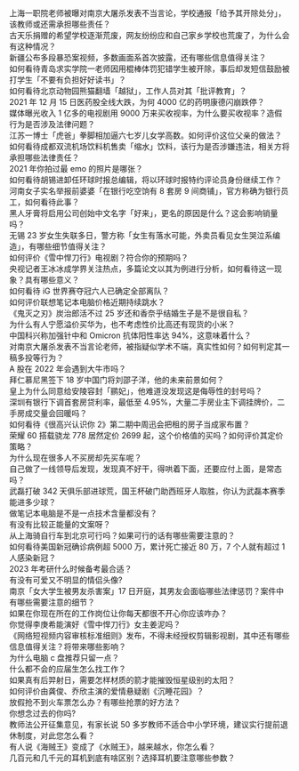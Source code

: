 上海一职院老师被曝对南京大屠杀发表不当言论，学校通报「给予其开除处分」，该教师或还需承担哪些责任？  
古天乐捐赠的希望学校逐渐荒废，网友纷纷应和自己家乡学校也荒废了，为什么会有这种情况？  
新疆公布多段暴恐案视频，多数画面系首次披露，还有哪些信息值得关注？  
如何看待青岛求实学院一老师因用棍棒体罚犯错学生被开除，事后却发短信鼓励被打学生「不要有负担好好读书」？  
如何看待北京动物园熊猫翻墙「越狱」，工作人员对其「批评教育」？  
2021 年 12 月 15 日医药股全线大跌，为何 4000 亿的药明康德闪崩跌停？  
媒体曝光收入 1 亿多的电视剧用 9000 万来买收视率，为什么要买收视率？造假行为是否涉及法律问题？  
江苏一博士「虎爸」拳脚相加逼六七岁儿女学高数。如何评价这位父亲的做法？  
如何看待成都双流机场饮料机售卖「缩水」饮料，该行为是否涉嫌违法，相关方将承担哪些法律责任？  
2021 年你拍过最 emo 的照片是哪张？  
如何看待胡锡进卸任环球时报总编辑，将以环球时报特约评论员身份继续工作？  
河南女子实名举报前婆婆「在银行吃空饷有 8 套房 9 间商铺」，官方称确为银行员工，如何看待此事？  
黑人牙膏将启用公司创始中文名字「好来」，更名的原因是什么？这会影响销量吗？  
无锡 23 岁女生失联多日，警方称「女生有落水可能，外卖员看见女生哭泣系编造」，有哪些细节值得关注？  
如何评价《雪中悍刀行》电视剧？符合你的预期吗？  
央视记者王冰冰成学界关注热点，多篇论文以其为例进行分析，如何看待这一现象？具有哪些意义？  
如何看待 iG 世界赛夺冠六人已确定全部离队？  
如何评价联想笔记本电脑价格近期持续跳水？  
《鬼灭之刃》炭治郎活不过 25 岁还和香奈乎结婚生子是不是很自私？  
为什么有人宁愿溢价买华为，也不考虑性价比高还有现货的小米？  
中国科兴称加强针中和 Omicron 抗体阳性率达 94%，这意味着什么？  
对南京大屠杀发表不当言论老师，被指疑似学术不端，真实性如何？如何判定其一稿多投等行为？  
A 股在 2022 年会遇到大牛市吗？  
拜仁慕尼黑签下 18 岁中国门将刘邵子洋，他的未来前景如何？  
皇上为什么同意给安陵容封「鹂妃」，他难道没发现这是侮辱性的封号吗？  
深圳有银行下调首套房贷利率，最低至 4.95%，大量二手房业主下调挂牌价，二手房成交量会回暖吗？  
如何看待《很高兴认识你 2》第二期中周迅会把租的房子当成家布置？  
荣耀 60 搭载骁龙 778 居然定价 2699 起，这个价格值的买吗？如何评价其定价策略？  
为什么现在很多人不买房却先买车呢？  
自己做了一线领导后发现，发现真不好干，得哄着下面，还要应付上面，是常态吗？  
武磊打破 342 天俱乐部进球荒，国王杯破门助西班牙人取胜，你认为武磊本赛季能进多少球？  
做笔记本电脑是不是一点技术含量都没有？  
有没有比较正能量的文案呀？  
从上海骑自行车到北京可行吗？如果可行的话有哪些需要注意的？  
如何看待美国新冠确诊病例超 5000 万，累计死亡接近 80 万，7 个人就有超过 1 人感染新冠？  
2023 年考研什么时候备考最合适？  
有没有可爱又不明显的情侣头像?  
南京「女大学生被男友杀害案」17 日开庭，其男友会面临哪些法律惩罚？案件中有哪些需要注意的细节？  
如果在你现在所在的工作岗位让你每天都很不开心你应该咋办？  
你觉得李庚希能演好《雪中悍刀行》女主姜泥吗？  
《网络短视频内容审核标准细则》发布，不得未经授权剪辑影视剧，其中还有哪些信息值得关注？将带来哪些影响？  
为什么电脑 c 盘推荐只留一点？  
什么都不会的应届生怎么找工作？  
如果真有后羿射日，需要怎样材质的箭才能摧毁恒星级别的太阳？  
如何评价由龚俊、乔欣主演的爱情悬疑剧《沉睡花园》？  
放假抢不到火车票怎么办？有哪些抢票的好方法？  
你想念过去的你吗?  
教师法公开征集意见，有家长说 50 多岁教师不适合中小学环境，建议实行提前退休制度，对此您怎么看？  
有人说《海贼王》变成了《水贼王》，越来越水，你怎么看？  
几百元和几千元的耳机到底有啥区别？选择耳机要注意哪些参数？  
